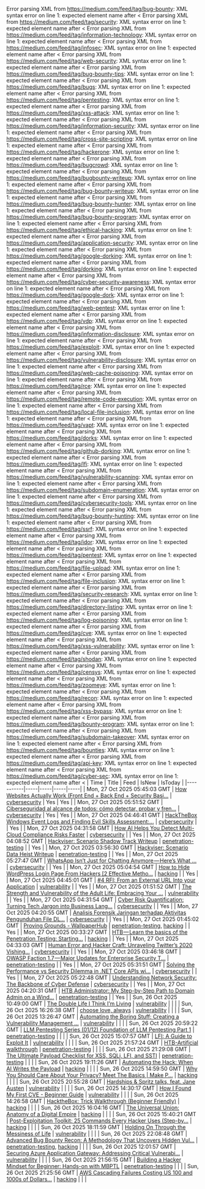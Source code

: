 Error parsing XML from https://medium.com/feed/tag/bug-bounty: XML syntax error on line 1: expected element name after <
Error parsing XML from https://medium.com/feed/tag/security: XML syntax error on line 1: expected element name after <
Error parsing XML from https://medium.com/feed/tag/information-technology: XML syntax error on line 1: expected element name after <
Error parsing XML from https://medium.com/feed/tag/infosec: XML syntax error on line 1: expected element name after <
Error parsing XML from https://medium.com/feed/tag/web-security: XML syntax error on line 1: expected element name after <
Error parsing XML from https://medium.com/feed/tag/bug-bounty-tips: XML syntax error on line 1: expected element name after <
Error parsing XML from https://medium.com/feed/tag/bugs: XML syntax error on line 1: expected element name after <
Error parsing XML from https://medium.com/feed/tag/pentesting: XML syntax error on line 1: expected element name after <
Error parsing XML from https://medium.com/feed/tag/xss-attack: XML syntax error on line 1: expected element name after <
Error parsing XML from https://medium.com/feed/tag/information-security: XML syntax error on line 1: expected element name after <
Error parsing XML from https://medium.com/feed/tag/cross-site-scripting: XML syntax error on line 1: expected element name after <
Error parsing XML from https://medium.com/feed/tag/hackerone: XML syntax error on line 1: expected element name after <
Error parsing XML from https://medium.com/feed/tag/bugcrowd: XML syntax error on line 1: expected element name after <
Error parsing XML from https://medium.com/feed/tag/bugbounty-writeup: XML syntax error on line 1: expected element name after <
Error parsing XML from https://medium.com/feed/tag/bug-bounty-writeup: XML syntax error on line 1: expected element name after <
Error parsing XML from https://medium.com/feed/tag/bug-bounty-hunter: XML syntax error on line 1: expected element name after <
Error parsing XML from https://medium.com/feed/tag/bug-bounty-program: XML syntax error on line 1: expected element name after <
Error parsing XML from https://medium.com/feed/tag/ethical-hacking: XML syntax error on line 1: expected element name after <
Error parsing XML from https://medium.com/feed/tag/application-security: XML syntax error on line 1: expected element name after <
Error parsing XML from https://medium.com/feed/tag/google-dorking: XML syntax error on line 1: expected element name after <
Error parsing XML from https://medium.com/feed/tag/dorking: XML syntax error on line 1: expected element name after <
Error parsing XML from https://medium.com/feed/tag/cyber-security-awareness: XML syntax error on line 1: expected element name after <
Error parsing XML from https://medium.com/feed/tag/google-dork: XML syntax error on line 1: expected element name after <
Error parsing XML from https://medium.com/feed/tag/web-pentest: XML syntax error on line 1: expected element name after <
Error parsing XML from https://medium.com/feed/tag/vdp: XML syntax error on line 1: expected element name after <
Error parsing XML from https://medium.com/feed/tag/information-disclosure: XML syntax error on line 1: expected element name after <
Error parsing XML from https://medium.com/feed/tag/exploit: XML syntax error on line 1: expected element name after <
Error parsing XML from https://medium.com/feed/tag/vulnerability-disclosure: XML syntax error on line 1: expected element name after <
Error parsing XML from https://medium.com/feed/tag/web-cache-poisoning: XML syntax error on line 1: expected element name after <
Error parsing XML from https://medium.com/feed/tag/rce: XML syntax error on line 1: expected element name after <
Error parsing XML from https://medium.com/feed/tag/remote-code-execution: XML syntax error on line 1: expected element name after <
Error parsing XML from https://medium.com/feed/tag/local-file-inclusion: XML syntax error on line 1: expected element name after <
Error parsing XML from https://medium.com/feed/tag/vapt: XML syntax error on line 1: expected element name after <
Error parsing XML from https://medium.com/feed/tag/dorks: XML syntax error on line 1: expected element name after <
Error parsing XML from https://medium.com/feed/tag/github-dorking: XML syntax error on line 1: expected element name after <
Error parsing XML from https://medium.com/feed/tag/lfi: XML syntax error on line 1: expected element name after <
Error parsing XML from https://medium.com/feed/tag/vulnerability-scanning: XML syntax error on line 1: expected element name after <
Error parsing XML from https://medium.com/feed/tag/subdomain-enumeration: XML syntax error on line 1: expected element name after <
Error parsing XML from https://medium.com/feed/tag/cybersecurity-tools: XML syntax error on line 1: expected element name after <
Error parsing XML from https://medium.com/feed/tag/bug-bounty-hunting: XML syntax error on line 1: expected element name after <
Error parsing XML from https://medium.com/feed/tag/ssrf: XML syntax error on line 1: expected element name after <
Error parsing XML from https://medium.com/feed/tag/idor: XML syntax error on line 1: expected element name after <
Error parsing XML from https://medium.com/feed/tag/pentest: XML syntax error on line 1: expected element name after <
Error parsing XML from https://medium.com/feed/tag/file-upload: XML syntax error on line 1: expected element name after <
Error parsing XML from https://medium.com/feed/tag/file-inclusion: XML syntax error on line 1: expected element name after <
Error parsing XML from https://medium.com/feed/tag/security-research: XML syntax error on line 1: expected element name after <
Error parsing XML from https://medium.com/feed/tag/directory-listing: XML syntax error on line 1: expected element name after <
Error parsing XML from https://medium.com/feed/tag/log-poisoning: XML syntax error on line 1: expected element name after <
Error parsing XML from https://medium.com/feed/tag/cve: XML syntax error on line 1: expected element name after <
Error parsing XML from https://medium.com/feed/tag/xss-vulnerability: XML syntax error on line 1: expected element name after <
Error parsing XML from https://medium.com/feed/tag/shodan: XML syntax error on line 1: expected element name after <
Error parsing XML from https://medium.com/feed/tag/censys: XML syntax error on line 1: expected element name after <
Error parsing XML from https://medium.com/feed/tag/zoomeye: XML syntax error on line 1: expected element name after <
Error parsing XML from https://medium.com/feed/tag/recon: XML syntax error on line 1: expected element name after <
Error parsing XML from https://medium.com/feed/tag/xss-bypass: XML syntax error on line 1: expected element name after <
Error parsing XML from https://medium.com/feed/tag/bounty-program: XML syntax error on line 1: expected element name after <
Error parsing XML from https://medium.com/feed/tag/subdomain-takeover: XML syntax error on line 1: expected element name after <
Error parsing XML from https://medium.com/feed/tag/bounties: XML syntax error on line 1: expected element name after <
Error parsing XML from https://medium.com/feed/tag/api-key: XML syntax error on line 1: expected element name after <
Error parsing XML from https://medium.com/feed/tag/cyber-sec: XML syntax error on line 1: expected element name after <
| Time | Title | Feed | IsNew | IsToday |
|-----------|-----|-----|-----|-----|
| Mon, 27 Oct 2025 05:45:03 GMT | [ How Websites Actually Work (Front End + Back End + Security Basi...](https://freedium.cfd/https://medium.com/p/fb6f5757d156) | [cybersecurity](https://medium.com/feed/tag/cybersecurity) | Yes | Yes |
| Mon, 27 Oct 2025 05:51:52 GMT | [Ciberseguridad al alcance de todos: cómo detectar, probar y fren...](https://freedium.cfd/https://medium.com/p/b6e8ac1425d9) | [cybersecurity](https://medium.com/feed/tag/cybersecurity) | Yes | Yes |
| Mon, 27 Oct 2025 04:46:41 GMT | [HackTheBox Windows Event Logs and Finding Evil Skills Assessment:...](https://freedium.cfd/https://medium.com/p/5aea7310b0ae) | [cybersecurity](https://medium.com/feed/tag/cybersecurity) |  | Yes |
| Mon, 27 Oct 2025 04:31:58 GMT | [How AI Helps You Detect Multi-Cloud Compliance Risks Faster](https://freedium.cfd/https://medium.com/p/d70ce98c0e36) | [cybersecurity](https://medium.com/feed/tag/cybersecurity) |  | Yes |
| Mon, 27 Oct 2025 04:08:52 GMT | [Hackviser: Scenario Shadow Track Writeup](https://freedium.cfd/https://medium.com/p/85251c1af4ae) | [penetration-testing](https://medium.com/feed/tag/penetration-testing) |  | Yes |
| Mon, 27 Oct 2025 03:56:30 GMT | [Hackviser: Scenario Data Heist Writeup](https://freedium.cfd/https://medium.com/p/41c9077ecc08) | [penetration-testing](https://medium.com/feed/tag/penetration-testing) |  | Yes |
| Mon, 27 Oct 2025 05:27:47 GMT | [WhatsApp Isn’t Just for Chatting Anymore — Here’s What ...](https://freedium.cfd/https://medium.com/p/f0e9560e616a) | [cybersecurity](https://medium.com/feed/tag/cybersecurity) |  | Yes |
| Mon, 27 Oct 2025 05:04:54 GMT | [How to Hide WordPress Login Page From Hackers \[2 Effective Metho...](https://freedium.cfd/https://medium.com/p/27e5fb2bde16) | [hacking](https://medium.com/feed/tag/hacking) |  | Yes |
| Mon, 27 Oct 2025 04:45:01 GMT | [#4 RFI: From an External URL Into your Application](https://freedium.cfd/https://medium.com/p/a5aeb1c5958c) | [vulnerability](https://medium.com/feed/tag/vulnerability) |  | Yes |
| Mon, 27 Oct 2025 01:51:52 GMT | [The Strength and Vulnerability of the Adult Life: Embracing Your ...](https://freedium.cfd/https://medium.com/p/d103251df5dd) | [vulnerability](https://medium.com/feed/tag/vulnerability) |  | Yes |
| Mon, 27 Oct 2025 04:31:54 GMT | [Cyber Risk Quantification: Turning Tech Jargon into Business Lang...](https://freedium.cfd/https://medium.com/p/796d817ec8db) | [cybersecurity](https://medium.com/feed/tag/cybersecurity) |  | Yes |
| Mon, 27 Oct 2025 04:20:55 GMT | [Analisis Forensik Jaringan terhadap Aktivitas Pengunduhan File DL...](https://freedium.cfd/https://medium.com/p/bd8b619efb9c) | [cybersecurity](https://medium.com/feed/tag/cybersecurity) |  | Yes |
| Mon, 27 Oct 2025 01:45:02 GMT | [Proving Grounds - WallpaperHub](https://freedium.cfd/https://medium.com/p/26b28458bf50) | [penetration-testing](https://medium.com/feed/tag/penetration-testing), [hacking](https://medium.com/feed/tag/hacking) |  | Yes |
| Mon, 27 Oct 2025 00:33:27 GMT | [HTB — Learn the basics of the Penetration Testing: Starting...](https://freedium.cfd/https://medium.com/p/3710179b1854) | [hacking](https://medium.com/feed/tag/hacking) |  | Yes |
| Mon, 27 Oct 2025 04:33:03 GMT | [Human Error and Hacker Craft: Unraveling Twitter’s 2020 Vishing...](https://freedium.cfd/https://medium.com/p/42cd4dd29af7) | [cybersecurity](https://medium.com/feed/tag/cybersecurity) |  | Yes |
| Mon, 27 Oct 2025 03:46:18 GMT | [OWASP Faction 1.7 — Major Updates for Enterprise Security T...](https://freedium.cfd/https://medium.com/p/aa205cef68e7) | [penetration-testing](https://medium.com/feed/tag/penetration-testing) |  | Yes |
| Mon, 27 Oct 2025 05:31:51 GMT | [Solving the Performance vs Security Dilemma in .NET Core APIs wi...](https://freedium.cfd/https://medium.com/p/be24d8961a18) | [cybersecurity](https://medium.com/feed/tag/cybersecurity) |  | Yes |
| Mon, 27 Oct 2025 05:22:48 GMT | [Understanding Network Security: The Backbone of Cyber Defense](https://freedium.cfd/https://medium.com/p/929b077b1b4e) | [cybersecurity](https://medium.com/feed/tag/cybersecurity) |  | Yes |
| Mon, 27 Oct 2025 04:20:31 GMT | [HTB Administrator: My Step-by-Step Path to Domain Admin on a Wind...](https://freedium.cfd/https://medium.com/p/3e09cc39cd5c) | [penetration-testing](https://medium.com/feed/tag/penetration-testing) |  | Yes |
| Sun, 26 Oct 2025 10:49:00 GMT | [The Double Life I Think I’m Living](https://freedium.cfd/https://medium.com/p/88f47a873ec9) | [vulnerability](https://medium.com/feed/tag/vulnerability) |  |  |
| Sun, 26 Oct 2025 16:26:38 GMT | [choose love, always](https://freedium.cfd/https://medium.com/p/7c01b549e861) | [vulnerability](https://medium.com/feed/tag/vulnerability) |  |  |
| Sun, 26 Oct 2025 13:26:47 GMT | [Automating the Boring Stuff: Creating a Vulnerability Management ...](https://freedium.cfd/https://medium.com/p/9093752e8f74) | [vulnerability](https://medium.com/feed/tag/vulnerability) |  |  |
| Sun, 26 Oct 2025 20:59:22 GMT | [LLM Pentesting Series (01/12) Foundation of LLM Pentesting Part 1](https://freedium.cfd/https://medium.com/p/f531d9dd6cce) | [penetration-testing](https://medium.com/feed/tag/penetration-testing) |  |  |
| Sun, 26 Oct 2025 15:07:57 GMT | [LFI: A Guide to Exploit It](https://freedium.cfd/https://medium.com/p/576e1b7e2b02) | [vulnerability](https://medium.com/feed/tag/vulnerability) |  |  |
| Sun, 26 Oct 2025 21:57:24 GMT | [HTB-Artificial walkthrough](https://freedium.cfd/https://medium.com/p/3f6d74c565a6) | [penetration-testing](https://medium.com/feed/tag/penetration-testing) |  |  |
| Sun, 26 Oct 2025 21:29:08 GMT | [The Ultimate Payload Checklist for XSS, SQLi, LFI, and SSTI](https://freedium.cfd/https://medium.com/p/b3bd9f1be2a5) | [penetration-testing](https://medium.com/feed/tag/penetration-testing) |  |  |
| Sun, 26 Oct 2025 19:11:26 GMT | [Automating the Hack: When AI Writes the Payload](https://freedium.cfd/https://medium.com/p/217246ef0898) | [hacking](https://medium.com/feed/tag/hacking) |  |  |
| Sun, 26 Oct 2025 14:59:50 GMT | [Why You Should Care About Your Privacy? Meet The Basics \| Make P...](https://freedium.cfd/https://medium.com/p/7ff80b2de3c4) | [hacking](https://medium.com/feed/tag/hacking) |  |  |
| Sun, 26 Oct 2025 20:55:28 GMT | [Hardships & Spritz talks, feat. Jane Austen](https://freedium.cfd/https://medium.com/p/a851f0ec1026) | [vulnerability](https://medium.com/feed/tag/vulnerability) |  |  |
| Sun, 26 Oct 2025 14:30:17 GMT | [How I Found My First CVE - Beginner Guide](https://freedium.cfd/https://medium.com/p/131d16d791b5) | [vulnerability](https://medium.com/feed/tag/vulnerability) |  |  |
| Sun, 26 Oct 2025 14:26:58 GMT | [HacktheBox: Trick Walkthrough (Beginner Friendly)](https://freedium.cfd/https://medium.com/p/67f7b5fbfa7c) | [hacking](https://medium.com/feed/tag/hacking) |  |  |
| Sun, 26 Oct 2025 16:04:16 GMT | [The Universal Union: Anatomy of a Digital Empire](https://freedium.cfd/https://medium.com/p/da0893c6a210) | [hacking](https://medium.com/feed/tag/hacking) |  |  |
| Sun, 26 Oct 2025 15:40:21 GMT | [Post-Exploitation Toolkit: 25 Commands Every Hacker Uses (Step-by...](https://freedium.cfd/https://medium.com/p/9075ebc6f7f1) | [hacking](https://medium.com/feed/tag/hacking) |  |  |
| Sun, 26 Oct 2025 18:11:59 GMT | [Holding On Through the Messiness of Life](https://freedium.cfd/https://medium.com/p/fdf7309c5e18) | [vulnerability](https://medium.com/feed/tag/vulnerability) |  |  |
| Sun, 26 Oct 2025 22:08:48 GMT | [Advanced Bug Bounty Recon: A Methodology That Uncovers Hidden Vul...](https://freedium.cfd/https://medium.com/p/7450bcf5200f) | [penetration-testing](https://medium.com/feed/tag/penetration-testing), [hacking](https://medium.com/feed/tag/hacking) |  |  |
| Sun, 26 Oct 2025 12:01:57 GMT | [Securing Azure Application Gateway: Addressing Critical Vulnerabi...](https://freedium.cfd/https://medium.com/p/416573c0a61f) | [vulnerability](https://medium.com/feed/tag/vulnerability) |  |  |
| Sun, 26 Oct 2025 21:56:15 GMT | [Building a Hacker Mindset for Beginner: Hands-on with MBPTL](https://freedium.cfd/https://medium.com/p/58a79306f9ec) | [penetration-testing](https://medium.com/feed/tag/penetration-testing) |  |  |
| Sun, 26 Oct 2025 21:25:56 GMT | [AWS Cascading Failures Costing US 100 and 1000s of Dollars…](https://freedium.cfd/https://medium.com/p/6b27324e0595) | [hacking](https://medium.com/feed/tag/hacking) |  |  |
